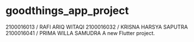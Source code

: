 # goodthings_app_project
2100016013 / RAFI ARIQ WITAQI
2100016032 / KRISNA HARSYA SAPUTRA
2100016041 / PRIMA WILLA SAMUDRA
A new Flutter project.

